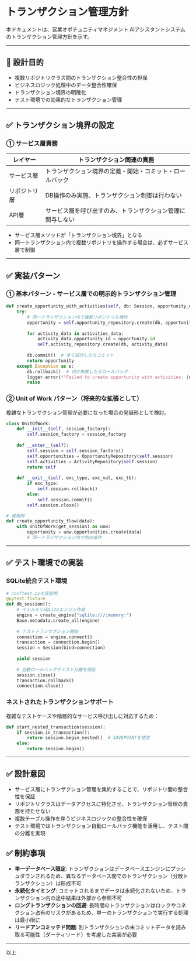 # トランザクション管理方針

本ドキュメントは、営業オポチュニティマネジメント AIアシスタントシステムのトランザクション管理方針を示す。

---

## 🎯 設計目的

- 複数リポジトリクラス間のトランザクション整合性の担保
- ビジネスロジック処理中のデータ整合性確保
- トランザクション境界の明確化
- テスト環境での効果的なトランザクション管理

---

## ✅ トランザクション境界の設定

### ① サービス層責務

| レイヤー     | トランザクション関連の責務                                 |
| ------------ | ---------------------------------------------------------- |
| サービス層   | トランザクション境界の定義・開始・コミット・ロールバック   |
| リポジトリ層 | DB操作のみ実施、トランザクション制御は行わない             |
| API層        | サービス層を呼び出すのみ、トランザクション管理に関与しない |

- サービス層メソッドが「トランザクション境界」となる
- 同一トランザクション内で複数リポジトリを操作する場合は、必ずサービス層で制御

---

## ✅ 実装パターン

### ① 基本パターン - サービス層での明示的トランザクション管理

```python
def create_opportunity_with_activities(self, db: Session, opportunity_data, activities_data):
    try:
        # 同一トランザクション内で複数リポジトリを操作
        opportunity = self.opportunity_repository.create(db, opportunity_data)
        
        for activity_data in activities_data:
            activity_data.opportunity_id = opportunity.id
            self.activity_repository.create(db, activity_data)
            
        db.commit()  # 全て成功したらコミット
        return opportunity
    except Exception as e:
        db.rollback()  # 何か失敗したらロールバック
        logger.error(f"Failed to create opportunity with activities: {e}")
        raise
```

### ② Unit of Work パターン（将来的な拡張として）

複雑なトランザクション管理が必要になった場合の発展形として検討。

```python
class UnitOfWork:
    def __init__(self, session_factory):
        self.session_factory = session_factory
        
    def __enter__(self):
        self.session = self.session_factory()
        self.opportunities = OpportunityRepository(self.session)
        self.activities = ActivityRepository(self.session)
        return self
        
    def __exit__(self, exc_type, exc_val, exc_tb):
        if exc_type:
            self.session.rollback()
        else:
            self.session.commit()
        self.session.close()

# 使用例
def create_opportunity_flow(data):
    with UnitOfWork(get_session) as uow:
        opportunity = uow.opportunities.create(data)
        # 同一トランザクション内で他の操作
```

---

## ✅ テスト環境での実装

### SQLite統合テスト環境

```python
# conftest.pyの実装例
@pytest.fixture
def db_session():
    # インメモリSQLiteエンジン作成
    engine = create_engine("sqlite:///:memory:")
    Base.metadata.create_all(engine)
    
    # テストトランザクション開始
    connection = engine.connect()
    transaction = connection.begin()
    session = Session(bind=connection)
    
    yield session
    
    # 自動ロールバックでテスト分離を保証
    session.close()
    transaction.rollback()
    connection.close()
```

### ネストされたトランザクションサポート

複雑なテストケースや階層的なサービス呼び出しに対応するため：

```python
def start_nested_transaction(session):
    if session.in_transaction():
        return session.begin_nested()  # SAVEPOINTを使用
    else:
        return session.begin()
```

---

## ✅ 設計意図

- サービス層にトランザクション管理を集約することで、リポジトリ間の整合性を保証
- リポジトリクラスはデータアクセスに特化させ、トランザクション管理の責務を持たせない
- 複数テーブル操作を伴うビジネスロジックの整合性を確保
- テスト環境ではトランザクション自動ロールバック機能を活用し、テスト間の分離を実現

## ✅ 制約事項

- **単一データベース限定**: トランザクションはデータベースエンジンにプッシュダウンされるため、異なるデータベース間でのトランザクション（分散トランザクション）は形成不可
- **永続化タイミング**: コミットされるまでデータは永続化されないため、トランザクション内の途中結果は外部から参照不可
- **ロングトランザクションの回避**: 長時間のトランザクションはロックやコネクション占有のリスクがあるため、単一のトランザクションで実行する処理は最小限に
- **リードアンコミッテド問題**: 別トランザクションの未コミットデータを読み取る可能性（ダーティリード）を考慮した実装が必要

---

以上
